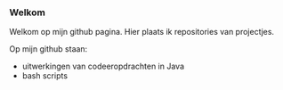 ### Welkom

Welkom op mijn github pagina. Hier plaats ik repositories van projectjes.

Op mijn github staan:

- uitwerkingen van codeeropdrachten in Java
- bash scripts
